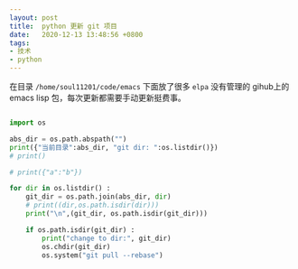 ```yaml
---
layout: post
title:  python 更新 git 项目
date:   2020-12-13 13:48:56 +0800
tags:
- 技术
- python
---
```


在目录 `/home/soul11201/code/emacs` 下面放了很多 `elpa` 没有管理的 gihub上的 emacs lisp 包，每次更新都需要手动更新挺费事。



``` python

import os

abs_dir = os.path.abspath("")
print({"当前目录":abs_dir, "git dir: ":os.listdir()})
# print()

# print({"a":"b"})

for dir in os.listdir() :
    git_dir = os.path.join(abs_dir, dir)
    # print((dir,os.path.isdir(dir)))
    print("\n",(git_dir, os.path.isdir(git_dir)))

    if os.path.isdir(git_dir) :
        print("change to dir:", git_dir)
        os.chdir(git_dir)
        os.system("git pull --rebase")
```
